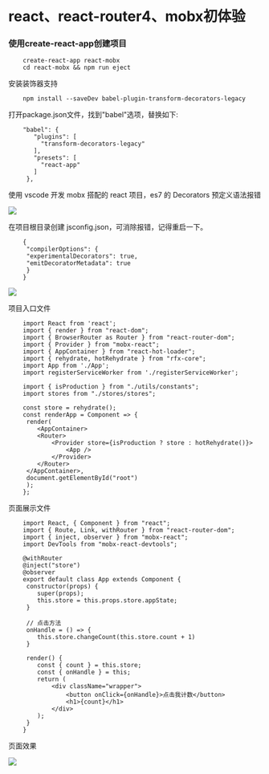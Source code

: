 # react、react-router4、mobx初体验

### 使用create-react-app创建项目
```
    create-react-app react-mobx
    cd react-mobx && npm run eject
```
安装装饰器支持
```
    npm install --saveDev babel-plugin-transform-decorators-legacy
```
打开package.json文件，找到"babel"选项，替换如下:
```
    "babel": {
	   "plugins": [
	     "transform-decorators-legacy"
	   ],
	   "presets": [
	     "react-app"
	   ]
     },
```
使用 vscode 开发 mobx 搭配的 react 项目，es7 的 Decorators 预定义语法报错

![](https://static.notion-static.com/90794e80e5ed4bcdafbbf6d0d168f2ed/Untitled)

在项目根目录创建 jsconfig.json，可消除报错，记得重启一下。
```
    {
     "compilerOptions": {
     "experimentalDecorators": true,
     "emitDecoratorMetadata": true
     }
    }
```
![](https://static.notion-static.com/01fa739f5836413fbed968fd19cdfa44/Untitled)

项目入口文件
```
    import React from 'react';
    import { render } from "react-dom";
    import { BrowserRouter as Router } from "react-router-dom";
    import { Provider } from "mobx-react";
    import { AppContainer } from "react-hot-loader";
    import { rehydrate, hotRehydrate } from "rfx-core";
    import App from './App';
    import registerServiceWorker from './registerServiceWorker';
    
    import { isProduction } from "./utils/constants";
    import stores from "./stores/stores";
    
    const store = rehydrate();
    const renderApp = Component => {
     render(
     	<AppContainer>
     	<Router>
     		<Provider store={isProduction ? store : hotRehydrate()}>
     			<App />
     		</Provider>
     	</Router>
     </AppContainer>,
     document.getElementById("root")
     );
    };
```
页面展示文件
```
    import React, { Component } from "react";
    import { Route, Link, withRouter } from "react-router-dom";
    import { inject, observer } from "mobx-react";
    import DevTools from "mobx-react-devtools";
    
    @withRouter
    @inject("store")
    @observer
    export default class App extends Component {
     constructor(props) {
     	super(props);
     	this.store = this.props.store.appState;
     }
     
     // 点击方法
     onHandle = () => {
     	this.store.changeCount(this.store.count + 1)
     }
    
     render() {
     	const { count } = this.store;
     	const { onHandle } = this;
     	return (
     		<div className="wrapper">
     			<button onClick={onHandle}>点击我计数</button>
     			<h1>{count}</h1>
     		</div>
     	);
     }
    }
```
页面效果

![](https://static.notion-static.com/803317cd09e74fb0be06ced513bc1205/Untitled)